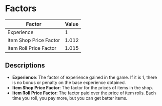 # Factors

| Factor                  | Value        |
|-------------------------|--------------|
| Experience              | 1  |
| Item Shop Price Factor  | 1.012  |
| Item Roll Price Factor  | 1.015  |

## Descriptions

- **Experience**: The factor of experience gained in the game. If it is 1, there is no bonus or penalty on the base experience obtained.
- **Item Shop Price Factor**: The factor for the prices of items in the shop.
- **Item Roll Price Factor**: The factor paid over the price of item rolls. Each time you roll, you pay more, but you can get better items.
